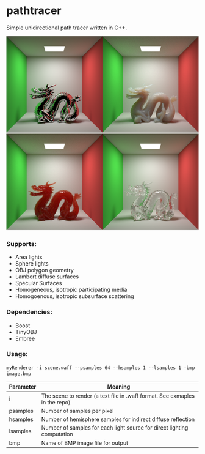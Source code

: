 # pathtracer
Simple unidirectional path tracer written in C++.

<img src="/images/dragonChrome.bmp" width=50% border:10px><img src="/images/dragonMilk.bmp" width=50%>
<img src="/images/dragonKetchup.bmp" width=50%><img src="/images/dragonGlass.bmp" width=50%>

### Supports:
* Area lights
* Sphere lights
* OBJ polygon geometry
* Lambert diffuse surfaces
* Specular Surfaces
* Homogeneous, isotropic participating media
* Homogoenous, isotropic subsurface scattering

### Dependencies:
* Boost
* TinyOBJ
* Embree

### Usage:
```
myRenderer -i scene.waff --psamples 64 --hsamples 1 --lsamples 1 -bmp image.bmp
```

Parameter | Meaning
----------|----------
i | The scene to render (a text file in .waff format. See exmaples in the repo)
psamples | Number of samples per pixel
hsamples | Number of hemisphere samples for indirect diffuse reflection
lsamples | Number of samples for each light source for direct lighting computation
bmp | Name of BMP image file for output

